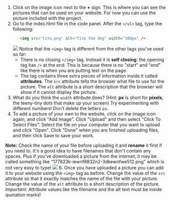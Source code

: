 1. Click on the image icon next to the **+** sign. This is where you can see the pictures that can be used on your website. For now you can use the picture included with the project. 
2. Go to the index.html file in the code panel. After the `</ul>` tag, type the following: 
   ```html
      <img src="tito.png" alt="Tito the dog" width="100px" />
   ```
   ![](/assets/ImgTito2.png)
 Notice that the `<img>` tag is different from the other tags you've used so far: 
   * There is no closing `</img>` tag. Instead it is **self closing**: the opening tag has `/>` at the end. This is because there is no "start" and "end" like there is when you are putting text on the page. 
   * The tag contains three extra pieces of information inside it called **attributes**. The `src` attribute tells the browser what file to use for the picture. The `alt` attribute is a short description that the browser will show if it cannot display the picture. 
4. What do you think the `width` attribute does? \(Hint: **px** is short for **pixels**, the teeny-tiny dots that make up your screen\) Try experimenting with different numbers! Don't delete the letters `px`. 
5. To add a picture of your own to the website, click on the image icon again, and click "Add Image". Click "Upload" and then select "Click To Select Files". Select the file on your computer that you want to upload and click "Open". Click "Done" when you are finished uploading files, and then click Save to save your work.

  **Note:** Check the name of your file before uploading it and **rename** it first if you need to. It's a good idea to have filenames that don't contain any spaces. Plus if you've downloaded a picture from the internet, it may be called something like "177823k-iewnf8832n2-3dkewnfwe512.png" which is not very easy to type!
 ![](/assets/UploadFilesWider.png)
6. Once you have uploaded a picture you can add it to your website using the `<img>` tag as before. Change the value of the `src` attribute so that it exactly matches the name of the file with your picture. Change the value of the `alt` attribute to a short description of the picture. _Important:_ Attribute values like the filename and the alt text must be inside quotation marks!




